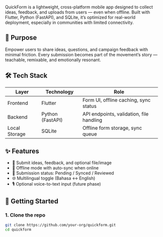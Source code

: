QuickForm is a lightweight, cross-platform mobile app designed to collect ideas, feedback, and uploads from users — even when offline. Built with Flutter, Python (FastAPI), and SQLite, it’s optimized for real-world deployment, especially in communities with limited connectivity.

## 🎯 Purpose

Empower users to share ideas, questions, and campaign feedback with minimal friction. Every submission becomes part of the movement’s story — teachable, remixable, and emotionally resonant.

## 🛠️ Tech Stack

| Layer         | Technology         | Role                                  |
|---------------|--------------------|----------------------------------------|
| Frontend      | Flutter             | Form UI, offline caching, sync status |
| Backend       | Python (FastAPI)    | API endpoints, validation, file handling |
| Local Storage | SQLite              | Offline form storage, sync queue      |

## ✨ Features

- 📝 Submit ideas, feedback, and optional file/image
- 📶 Offline mode with auto-sync when online
- 🔔 Submission status: Pending / Synced / Reviewed
- 🌐 Multilingual toggle (Bahasa ↔ English)
- 🎙️ Optional voice-to-text input (future phase)

## 🚀 Getting Started

### 1. Clone the repo

```bash
git clone https://github.com/your-org/quickform.git
cd quickform

